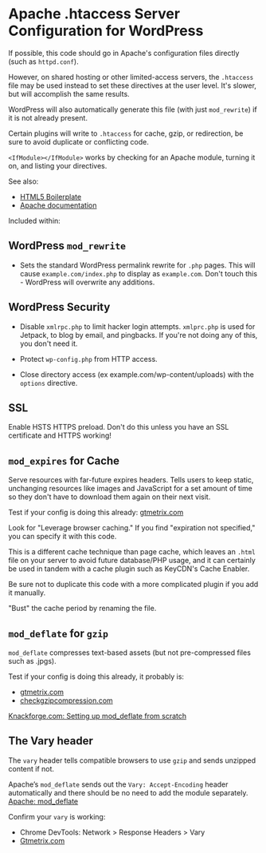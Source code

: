 # Apache .htaccess Server Configuration for WordPress

 If possible, this code should go in Apache's configuration files directly (such as `httpd.conf`).

However, on shared hosting or other limited-access servers, the `.htaccess` file may be used instead to set these directives at the user level. It's slower, but will accomplish the same results.

WordPress will also automatically generate this file (with just `mod_rewrite`) if it is not already present.

Certain plugins will write to `.htaccess` for cache, gzip, or redirection, be sure to avoid duplicate or conflicting code.

`<IfModule></IfModule>` works by checking for an Apache module, turning it on, and listing your directives.

See also:
* [HTML5 Boilerplate](https://github.com/h5bp/html5-boilerplate/blob/master/dist/.htaccess)
* [Apache documentation](https://httpd.apache.org/docs/current/howto/htaccess.html)

Included within:

## WordPress `mod_rewrite`

* Sets the standard WordPress permalink rewrite for `.php` pages. This will cause `example.com/index.php` to display as `example.com`. Don't touch this - WordPress will overwrite any additions.

## WordPress Security

* Disable `xmlrpc.php` to limit hacker login attempts. `xmlprc.php` is used for Jetpack, to blog by email, and pingbacks. If you're not doing any of this, you don't need it.

* Protect `wp-config.php` from HTTP access.

* Close directory access (ex example.com/wp-content/uploads) with the `options` directive.

## SSL

Enable HSTS HTTPS preload. Don't do this unless you have an SSL certificate and HTTPS working!

## `mod_expires` for Cache

Serve resources with far-future expires headers. Tells users to keep static, unchanging resources like images and JavaScript for a set amount of time so they don't have to download them again on their next visit.

Test if your config is doing this already: [gtmetrix.com](https://gtmetrix.com/)

Look for "Leverage browser caching." If you find "expiration not specified," you can specify it with this code.

This is a different cache technique than page cache, which leaves an `.html` file on your server to avoid future database/PHP usage, and
it can certainly be used in tandem with a cache plugin such as KeyCDN's Cache Enabler.

Be sure not to duplicate this code with a more complicated plugin if you add it manually.

"Bust" the cache period by renaming the file.

## `mod_deflate` for `gzip`

`mod_deflate` compresses text-based assets (but not pre-compressed files such as .jpgs).

Test if your config is doing this already, it probably is:
* [gtmetrix.com](https://gtmetrix.com/)
* [checkgzipcompression.com](https://checkgzipcompression.com/)

[Knackforge.com: Setting up mod_deflate from scratch](https://knackforge.com/blog/karalmax/how-enable-gzip-compression-apache)

## The Vary header

The `vary` header tells compatible browsers to use `gzip` and sends unzipped content if not.

Apache’s `mod_deflate` sends out the `Vary: Accept-Encoding` header automatically and there should be no need to add the module separately.
[Apache: mod_deflate](https://httpd.apache.org/docs/2.4/mod/mod_deflate.html)

Confirm your `vary` is working:
* Chrome DevTools: Network > Response Headers > Vary
* [Gtmetrix.com](https://gtmetrix.com/)
